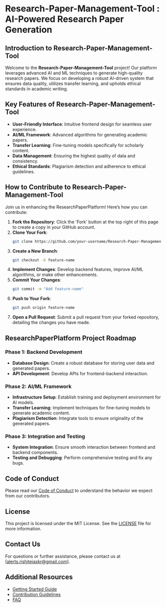 # Research-Paper-Management-Tool : AI-Powered Research Paper Generation

## Introduction to Research-Paper-Management-Tool
Welcome to the **Research-Paper-Management-Tool** project! Our platform leverages advanced AI and ML techniques to generate high-quality research papers. We focus on developing a robust AI-driven system that ensures data quality, utilizes transfer learning, and upholds ethical standards in academic writing.

## Key Features of Research-Paper-Management-Tool
- **User-Friendly Interface**: Intuitive frontend design for seamless user experience.
- **AI/ML Framework**: Advanced algorithms for generating academic papers.
- **Transfer Learning**: Fine-tuning models specifically for scholarly content.
- **Data Management**: Ensuring the highest quality of data and consistency.
- **Ethical Standards**: Plagiarism detection and adherence to ethical guidelines.

## How to Contribute to Research-Paper-Management-Tool
Join us in enhancing the ResearchPaperPlatform! Here’s how you can contribute:

1. **Fork the Repository**: Click the 'Fork' button at the top right of this page to create a copy in your GitHub account.
2. **Clone Your Fork**:
    ```bash
    git clone https://github.com/your-username/Research-Paper-Management-Tool.git
    ```
3. **Create a New Branch**:
    ```bash
    git checkout -b feature-name
    ```
4. **Implement Changes**: Develop backend features, improve AI/ML algorithms, or make other enhancements.
5. **Commit Your Changes**:
    ```bash
    git commit -m "Add feature-name"
    ```
6. **Push to Your Fork**:
    ```bash
    git push origin feature-name
    ```
7. **Open a Pull Request**: Submit a pull request from your forked repository, detailing the changes you have made.

## ResearchPaperPlatform Project Roadmap
### Phase 1: Backend Development
- **Database Design**: Create a robust database for storing user data and generated papers.
- **API Development**: Develop APIs for frontend-backend interaction.

### Phase 2: AI/ML Framework
- **Infrastructure Setup**: Establish training and deployment environment for AI models.
- **Transfer Learning**: Implement techniques for fine-tuning models to generate academic content.
- **Plagiarism Detection**: Integrate tools to ensure originality of the generated papers.

### Phase 3: Integration and Testing
- **System Integration**: Ensure smooth interaction between frontend and backend components.
- **Testing and Debugging**: Perform comprehensive testing and fix any bugs.

## Code of Conduct
Please read our [Code of Conduct](CODE_OF_CONDUCT.md) to understand the behavior we expect from our contributors.

## License
This project is licensed under the MIT License. See the [LICENSE](LICENSE) file for more information.

## Contact Us
For questions or further assistance, please contact us at [alerts.rishitejaskr@gmail.com].

## Additional Resources
- [Getting Started Guide](GETTING_STARTED.md)
- [Contribution Guidelines](CONTRIBUTING.md)
- [FAQ](FAQ.md)
